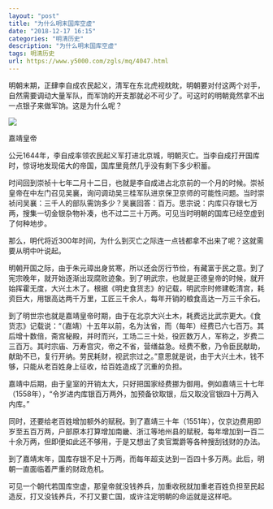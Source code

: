 ```yaml
---
layout: "post"
title: "为什么明末国库空虚"
date: "2018-12-17 16:15"
categories: "明清历史"
description: "为什么明末国库空虚"
tags: 明清历史
url: https://www.y5000.com/zgls/mq/4047.html
---
```






明朝末期，正肆李自成农民起义，清军在东北虎视眈眈，明朝要对付这两个对手，自然需要调动大量军队，而军饷的开支那就必不可少了。可这时的明朝竟然拿不出一点银子来做军饷。这是为什么呢？

![](https://img.y5000.com/uploads/allimg/161027/1G5354Q9-0.jpg)

嘉靖皇帝

公元1644年，李自成率领农民起义军打进北京城，明朝灭亡。当李自成打开国库时，惊讶地发现偌大的帝国，国库里竟然几乎没有剩下多少积蓄。

时间回到崇祯十七年二月十二日，也就是李自成进占北京前的一个月的时候。崇祯皇帝在中左门召见吴襄，询问调动吴三桂军队进京保卫京师的可能性问题。当时崇祯问吴襄：三千人的部队需饷多少？吴襄回答：百万。思宗说：内库只存银七万两，搜集一切金银杂物补凑，也不过二三十万两。可见当时明朝的国库已经空虚到了何种地步。

那么，明代将近300年时间，为什么到灭亡之际连一点钱都拿不出来了呢？这就需要从明中叶说起。

明朝开国之际，由于朱元璋出身贫寒，所以还会厉行节俭，有藏富于民之意。到了宪宗晚年，就开始逐渐出现腐败迹象。到了明武宗，也就是正德皇帝的时候，就开始挥霍无度，大兴土木了。根据《明史食货志》的记载，明武宗时修建乾清宫，耗资巨大，用银高达两千万里，工匠三千余人，每年开销的粮食高达一万三千余石。

到了明世宗也就是嘉靖皇帝时期，由于在北京大兴土木，耗费远比武宗更大。《食货志》记载说：“（嘉靖）十五年以前，名为汰省，而（每年）经费已六七百万。其后增十数倍，斋宫秘殿，并时而兴，工场二三十处，役匠数万人，军称之，岁费二三百万。其时宗庙、万寿宫灾，帝之不省，营缮益急。经费不敷，乃令臣民献助，献助不已，复行开纳。劳民耗财，视武宗过之。”意思就是说，由于大兴土木，钱不够，只能从老百姓身上征收，给百姓造成了沉重的负担。

嘉靖中后期，由于皇室的开销太大，只好把国家经费挪为御用。例如嘉靖三十七年（1558年），“令岁进内库银百万两外，加预备钦取银，后又取没官银四十万两入内库。”

同时，还要给老百姓增加额外的赋税。到了嘉靖三十年（1551年），仅京边费用即岁至五百万两，户部原本打算增加南畿、浙江等地州县的赋税，每年增加到一百二十余万两，但即便如此还不够用，于是又想出了卖官鬻爵等各种搜刮钱财的办法。

到了嘉靖末年，国库存银不足十万两，而每年超支达到一百四十多万两。此后，明朝一直面临着严重的财政危机。

可见一个朝代若国库空虚，那皇帝就没钱养兵，加重收税就加重老百姓负担至民起造反，打又没钱养兵，不打又要亡国，或许注定明朝的命运就是这样吧。
